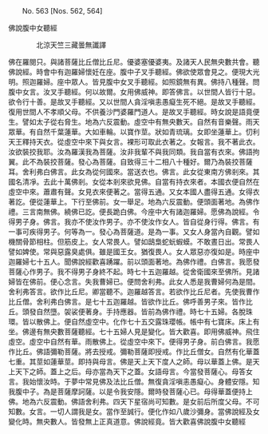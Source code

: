 ﻿　　No. 563 [Nos. 562, 564]

佛說腹中女聽經

　　　　北涼天竺三藏曇無讖譯


佛在羅閱只。與諸菩薩比丘僧比丘尼。優婆塞優婆夷。及諸天人民無央數共會。聽佛說經。時會中有迦羅婦懷妊在座。腹中子叉手聽經。佛欲使眾會見之。便現大光明。照迦羅婦。座中眾人。皆見腹中女叉手聽經。如照鏡無有異。佛持八種聲。問腹中女言。汝叉手聽經。何以故爾。女用佛威神。即答佛言。以世間人皆行十惡。欲令行十善。是故叉手聽經。又以世間人貪淫嗔恚愚癡生死不絕。是故叉手聽經。復用世間人不孝順父母。不供養沙門婆羅門道人。是故叉手聽經。時女說是語竟便生。譬如太子從右脅生。地為六反震動。虛空中有無央數天。自然有音樂聲。雨天眾華。有自然千葉蓮華。大如車輪。以寶作莖。狀如青琉璃。女即坐蓮華上。忉利天王釋持天衣。從虛空中來下與女言。裸形可取此衣著之。女報言。我不著此衣。汝欲裝挍我耶。汝為羅漢我為菩薩。汝非我輩不與我同類。我自當有衣來。佛語拘翼。此不為裝挍菩薩。發心為菩薩。自致得三十二相八十種好。爾乃為裝挍菩薩耳。舍利弗白佛言。此女為從何國來。當送衣也。佛言。此女從東南方佛剎來。其國名清凈。去此十萬佛剎。女從本剎來欲見佛。自當有持衣來者。本國衣便自然在虛空中來。蕭肅有聲。女見衣來便著之。當得五通。又女本國人盡得五通。女得衣著訖。便從蓮華上。下行至佛前。女一舉足。地為六反震動。便頭面著地。為佛作禮。三言南無佛。繞佛已訖。便長跪白佛。今座中大有諸迦羅婦。愿佛為說經。令得男子身。佛言。我亦不使汝作男子。亦不使汝作女人。皆自從身行得。佛言。有一事可疾得男子。何等為一。發心為菩薩道。是為一事。又女人身當內自觀。譬如機關骨節相柱。但筋皮上。女人常畏人。譬如鴟梟蛇蚖蝦蟆。不敢晝日出。常畏人譬如婢使。常與惡露臭處俱。雖是國王女。猶復畏人。女人眾惡亦復如是。時座中迦羅婦七十五人。聞佛說經歡喜踴躍。前以頭面著地。為佛作禮。白佛言。我愿發菩薩心作男子。我不得男子身終不起。時七十五迦羅越。從舍衛國來至佛所。見諸婦皆在佛前。便心念言。失我曹婦已。便問舍利弗。此女人悉是我曹婦何為是間。舍利弗答言。欲作比丘尼。卿當聽不。迦羅越答言。若欲作比丘尼者。先使我曹作比丘僧。舍利弗白佛言。是七十五迦羅越。皆欲作比丘。佛呼善男子來。皆作比丘。頭發自然墮。袈裟便著身。手持應器。皆前為佛作禮。時七十五婦。各脫珠環。皆以散佛上。便自然虛空中。化作七十五交露珠瓔帳。帳中有七寶床。床上有坐。佛邊有無央數菩薩聽經。七十五婦人見是變化。皆大歡喜。即用佛威神。飛住虛空。虛空中自然有華。雨散佛上。從虛空中來下。便得男子身。前白佛言。我愿作比丘。佛語彌勒菩薩。將去授戒。彌勒菩薩即授戒。作比丘僧女。自然有化華蓋七重。其莖如蓮華莖。即持與母言。佛是天上天下度人之師。母以華蓋上佛。是天上天下之師。蓋上之后。母亦當為天下之蓋。女語母言。今當發菩薩心。母答女言。我始懷汝時。于夢中常見佛及法比丘僧。無復貪淫嗔恚愚癡心。身體安隱。知我腹中子。為是菩薩摩訶薩。以是令我安隱。爾時發菩薩心已。母得華蓋便持上佛。地為六反震動。佛語舍利弗。四天下星宿尚可知數。是女前后所度父母。不可知數。女言。一切人謂我是女。當作至誠行。便化作如八歲沙彌身。當佛說經及女變化時。無央數人。皆發無上正真道意。佛說經竟。皆大歡喜佛說腹中女聽經
